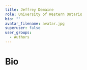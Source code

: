 ```yaml
---
title: Jeffrey Demaine
role: University of Western Ontario
bio: ""
avatar_filename: avatar.jpg
superuser: false
user_groups:
  - Authors
---
```


# Bio



